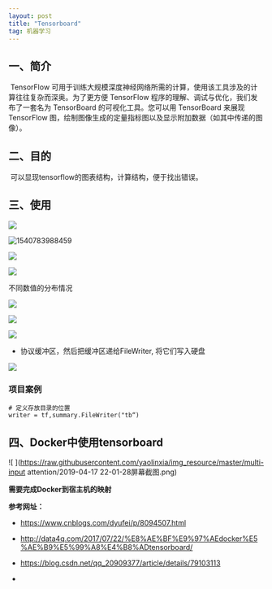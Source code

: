 ```yaml
---
layout: post
title: "Tensorboard"
tag: 机器学习
---
```


## 一、简介

​	TensorFlow 可用于训练大规模深度神经网络所需的计算，使用该工具涉及的计算往往复杂而深奥。为了更方便 TensorFlow 程序的理解、调试与优化，我们发布了一套名为 TensorBoard 的可视化工具。您可以用 TensorBoard 来展现 TensorFlow 图，绘制图像生成的定量指标图以及显示附加数据（如其中传递的图像）。



## 二、目的

​	可以显现tensorflow的图表结构，计算结构，便于找出错误。



## 三、使用

![](https://ws1.sinaimg.cn/large/e93305edgy1fwoxl8rnb9j20su0h9wlr.jpg)

![1540783988459](C:\Users\yao\AppData\Roaming\Typora\typora-user-images\1540783988459.png)

![](https://ws1.sinaimg.cn/large/e93305edgy1fwoxssz880j20xw0f1qic.jpg)

![](https://ws1.sinaimg.cn/large/e93305edgy1fwoxtfm878j210w0ch7fm.jpg)

不同数值的分布情况

![](https://ws1.sinaimg.cn/large/e93305edgy1fwoxujj3bzj20ho057ac1.jpg)

![](https://ws1.sinaimg.cn/large/e93305edgy1fwoxv362fpj20za09iqap.jpg)

![](https://ws1.sinaimg.cn/large/e93305edgy1fwoxvie10wj20oe0e4jw2.jpg)

- 协议缓冲区，然后把缓冲区递给FileWriter, 将它们写入硬盘

![](https://ws1.sinaimg.cn/large/e93305edgy1fwoxxszjdyj20hq0am44v.jpg)

### 项目案例

~~~
# 定义存放目录的位置
writer = tf,summary.FileWriter("tb“)
~~~



## **四、Docker中使用tensorboard**

![ ](https://raw.githubusercontent.com/yaolinxia/img_resource/master/multi-input attention/2019-04-17 22-01-28屏幕截图.png)

**需要完成Docker到宿主机的映射**

**参考网址：**

- <https://www.cnblogs.com/dyufei/p/8094507.html>

- <http://data4q.com/2017/07/22/%E8%AE%BF%E9%97%AEdocker%E5%AE%B9%E5%99%A8%E4%B8%ADtensorboard/>
- <https://blog.csdn.net/qq_20909377/article/details/79103113>
- 

